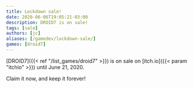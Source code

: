 ```yaml
---
title: Lockdown sale!
date: 2020-06-06T19:05:21-03:00
description: DROID7 is on sale!
tags: [sale]
authors: [jc]
aliases: [/gamedev/lockdown-sale/]
games: [droid7]
---
```


[DROID7]({{< ref "/list_games/droid7" >}}) is on sale on [itch.io]({{< param "itchio" >}}) until June 21, 2020.

Claim it now, and keep it forever!
